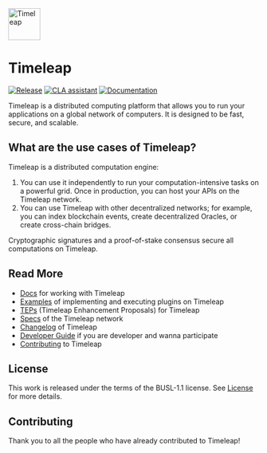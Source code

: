 <img height="64px" src="https://timeleap.swiss/images/timeleap.svg" alt="Timeleap">

# Timeleap

[![Release](https://shields.io/github/v/release/timeleaplabs/timeleap)](https://github.com/TimeleapLabs/timeleap/releases)
[![CLA assistant](https://cla-assistant.io/readme/badge/TimeleapLabs/timeleap)](https://cla-assistant.io/TimeleapLabs/timeleap)
[![Documentation](https://img.shields.io/badge/Documentation-brightgreen)](https://timeleap.swiss/docs/timeleap)

Timeleap is a distributed computing platform that allows you to run your applications on a global network of computers. It is designed to be fast, secure, and scalable.

## What are the use cases of Timeleap?

Timeleap is a distributed computation engine:

1. You can use it independently to run your computation-intensive tasks on a powerful grid. Once in production, you can host your APIs on the Timeleap network.
2. You can use Timeleap with other decentralized networks; for example, you can index blockchain events, create decentralized Oracles, or create cross-chain bridges.

Cryptographic signatures and a proof-of-stake consensus secure all computations on Timeleap.

## Read More

- [Docs](https://timeleap.swiss/docs/products/timeleap) for working with Timeleap
- [Examples](https://github.com/TimeleapLabs/tep-examples) of implementing and executing plugins on Timeleap
- [TEPs](https://timeleap.swiss/docs/tep) (Timeleap Enhancement Proposals) for Timeleap
- [Specs](https://timeleap.swiss/docs/products/timeleap/specs) of the Timeleap network
- [Changelog](./CHANGELOG.md) of Timeleap
- [Developer Guide](./Developer-Guide.md) if you are developer and wanna participate
- [Contributing](./CONTRIBUTING.md) to Timeleap

## License

This work is released under the terms of the BUSL-1.1 license.
See [License](./LICENSE) for more details.

## Contributing

Thank you to all the people who have already contributed to Timeleap!


